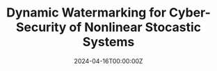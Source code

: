 ---
title: 'Dynamic Watermarking for Cyber-Security of Nonlinear Stocastic Systems'
authors:
- admin
- P. R. Kumar
# author_notes:
# - "Equal contribution"
# - "Equal contribution"
date: "2024-04-16T00:00:00Z"
# doi: ""

# Schedule page publish date (NOT publication's date).
# publishDate: "2024-04-27T00:00:00Z"

# Publication type.
# Accepts a single type but formatted as a YAML list (for Hugo requirements).
# Enter a publication type from the CSL standard.
publication_types: ["paper-conference"]

# Publication name and optional abbreviated publication name.
publication: "*2024 63rd IEEE Conference on Decision and Control*"
publication_short: "*CDC 2024*"

tags:
- Cybersecurity
featured: false

# links:
# - name: ""
#   url: ""
#url_pdf: https://ieeexplore.ieee.org/abstract/document/10441912
# url_code: 'https://github.com/HugoBlox/hugo-blox-builder'
# url_dataset: ''
# url_poster: ''
# url_project: ''
# url_slides: ''
# url_source: ''
# url_video: ''
---